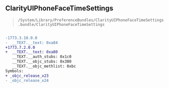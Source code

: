 ## ClarityUIPhoneFaceTimeSettings

> `/System/Library/PreferenceBundles/ClarityUIPhoneFaceTimeSettings.bundle/ClarityUIPhoneFaceTimeSettings`

```diff

-1773.3.10.0.0
-  __TEXT.__text: 0xa84
+1773.7.2.0.0
+  __TEXT.__text: 0xa80
   __TEXT.__auth_stubs: 0x1c0
   __TEXT.__objc_stubs: 0x380
   __TEXT.__objc_methlist: 0xbc
Symbols:
+ _objc_release_x23
- _objc_release_x24

```
